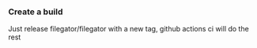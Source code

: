 ### Create a build

Just release filegator/filegator with a new tag, github actions ci will do the rest
